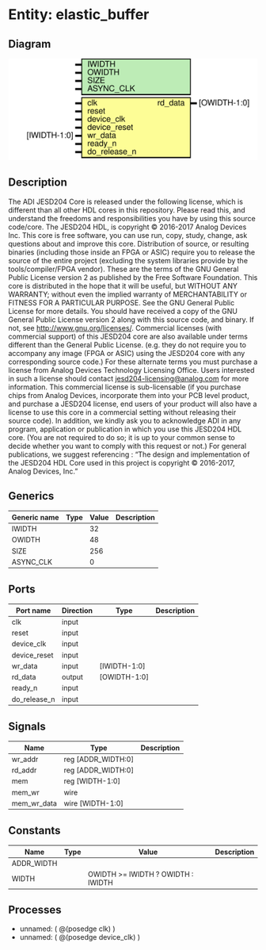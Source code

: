 # Entity: elastic_buffer

## Diagram

![Diagram](elastic_buffer.svg "Diagram")
## Description

The ADI JESD204 Core is released under the following license, which is
 different than all other HDL cores in this repository.
 Please read this, and understand the freedoms and responsibilities you have
 by using this source code/core.
 The JESD204 HDL, is copyright © 2016-2017 Analog Devices Inc.
 This core is free software, you can use run, copy, study, change, ask
 questions about and improve this core. Distribution of source, or resulting
 binaries (including those inside an FPGA or ASIC) require you to release the
 source of the entire project (excluding the system libraries provide by the
 tools/compiler/FPGA vendor). These are the terms of the GNU General Public
 License version 2 as published by the Free Software Foundation.
 This core  is distributed in the hope that it will be useful, but WITHOUT ANY
 WARRANTY; without even the implied warranty of MERCHANTABILITY or FITNESS FOR
 A PARTICULAR PURPOSE. See the GNU General Public License for more details.
 You should have received a copy of the GNU General Public License version 2
 along with this source code, and binary.  If not, see
 <http://www.gnu.org/licenses/>.
 Commercial licenses (with commercial support) of this JESD204 core are also
 available under terms different than the General Public License. (e.g. they
 do not require you to accompany any image (FPGA or ASIC) using the JESD204
 core with any corresponding source code.) For these alternate terms you must
 purchase a license from Analog Devices Technology Licensing Office. Users
 interested in such a license should contact jesd204-licensing@analog.com for
 more information. This commercial license is sub-licensable (if you purchase
 chips from Analog Devices, incorporate them into your PCB level product, and
 purchase a JESD204 license, end users of your product will also have a
 license to use this core in a commercial setting without releasing their
 source code).
 In addition, we kindly ask you to acknowledge ADI in any program, application
 or publication in which you use this JESD204 HDL core. (You are not required
 to do so; it is up to your common sense to decide whether you want to comply
 with this request or not.) For general publications, we suggest referencing :
 “The design and implementation of the JESD204 HDL Core used in this project
 is copyright © 2016-2017, Analog Devices, Inc.”
 
## Generics

| Generic name | Type | Value | Description |
| ------------ | ---- | ----- | ----------- |
| IWIDTH       |      | 32    |             |
| OWIDTH       |      | 48    |             |
| SIZE         |      | 256   |             |
| ASYNC_CLK    |      | 0     |             |
## Ports

| Port name    | Direction | Type         | Description |
| ------------ | --------- | ------------ | ----------- |
| clk          | input     |              |             |
| reset        | input     |              |             |
| device_clk   | input     |              |             |
| device_reset | input     |              |             |
| wr_data      | input     | [IWIDTH-1:0] |             |
| rd_data      | output    | [OWIDTH-1:0] |             |
| ready_n      | input     |              |             |
| do_release_n | input     |              |             |
## Signals

| Name        | Type               | Description |
| ----------- | ------------------ | ----------- |
| wr_addr     | reg [ADDR_WIDTH:0] |             |
| rd_addr     | reg [ADDR_WIDTH:0] |             |
| mem         | reg [WIDTH-1:0]    |             |
| mem_wr      | wire               |             |
| mem_wr_data | wire [WIDTH-1:0]   |             |
## Constants

| Name       | Type | Value                              | Description |
| ---------- | ---- | ---------------------------------- | ----------- |
| ADDR_WIDTH |      |                                    |             |
| WIDTH      |      | OWIDTH >= IWIDTH ? OWIDTH : IWIDTH |             |
## Processes
- unnamed: ( @(posedge clk) )
- unnamed: ( @(posedge device_clk) )
